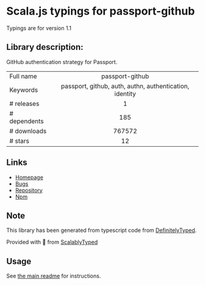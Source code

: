 
# Scala.js typings for passport-github

Typings are for version 1.1

## Library description:
GitHub authentication strategy for Passport.

|                    |                 |
| ------------------ | :-------------: |
| Full name          | passport-github |
| Keywords           | passport, github, auth, authn, authentication, identity |
| # releases         | 1 |
| # dependents       | 185 |
| # downloads        | 767572 |
| # stars            | 12 |

## Links
- [Homepage](https://github.com/jaredhanson/passport-github#readme)
- [Bugs](http://github.com/jaredhanson/passport-github/issues)
- [Repository](https://github.com/jaredhanson/passport-github)
- [Npm](https://www.npmjs.com/package/passport-github)
    


## Note
This library has been generated from typescript code from [DefinitelyTyped](https://definitelytyped.org).

Provided with :purple_heart: from [ScalablyTyped](https://github.com/oyvindberg/ScalablyTyped)

## Usage
See [the main readme](../../readme.md) for instructions.


